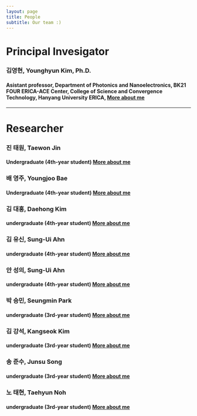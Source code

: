 ```yaml
---
layout: page
title: People
subtitle: Our team :)
---
```


# Principal Invesigator
### 김영현, Younghyun Kim, Ph.D.
#### Asistant professor, Department of Photonics and Nanoelectronics, BK21 FOUR ERICA-ACE Center, College of Science and Convergence Technology, Hanyang University ERICA, [More about me](https://yh2424.github.io/people/younghyunkim) 
 


---
# Researcher
### 진 태원, Taewon Jin
#### Undergraduate (4th-year student) [More about me](https://yh2424.github.io/people/YOURNAME)  
####   

### 배 영주, Youngjoo Bae
#### Undergraduate (4th-year student) [More about me](https://yh2424.github.io/people/YOURNAME)  

### 김 대홍, Daehong Kim
#### undergraduate (4th-year student) [More about me](https://yh2424.github.io/people/YOURNAME)  

### 김 유신, Sung-Ui Ahn
#### undergraduate (4th-year student) [More about me](https://yh2424.github.io/people/YOURNAME)  

### 안 성의, Sung-Ui Ahn
#### undergraduate (4th-year student) [More about me](https://yh2424.github.io/people/YOURNAME)  

### 박 승민, Seungmin Park
#### undergraduate (3rd-year student) [More about me](https://yh2424.github.io/people/YOURNAME)  

### 김 강석, Kangseok Kim 
#### undergraduate (3rd-year student) [More about me](https://yh2424.github.io/people/YOURNAME)  

### 송 준수, Junsu Song
#### undergraduate (3rd-year student) [More about me](https://yh2424.github.io/people/YOURNAME)  

### 노 태현, Taehyun Noh
#### undergraduate (3rd-year student) [More about me](https://yh2424.github.io/people/YOURNAME)  
